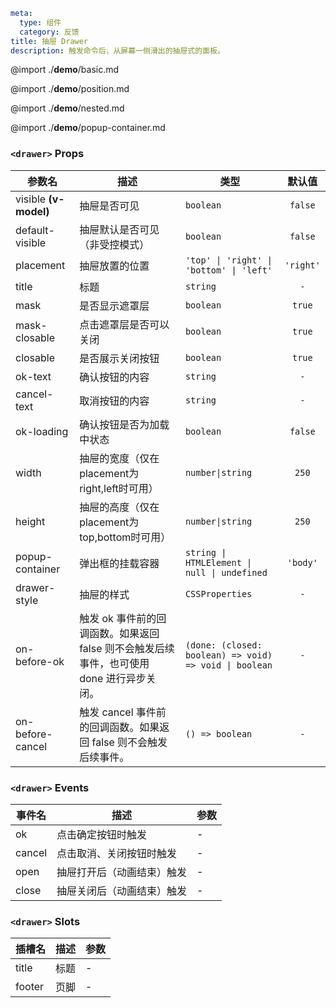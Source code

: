 ```yaml
meta:
  type: 组件
  category: 反馈
title: 抽屉 Drawer
description: 触发命令后，从屏幕一侧滑出的抽屉式的面板。
```

@import ./__demo__/basic.md

@import ./__demo__/position.md

@import ./__demo__/nested.md

@import ./__demo__/popup-container.md


### `<drawer>` Props

|参数名|描述|类型|默认值|
|---|---|---|:---:|
|visible **(v-model)**|抽屉是否可见|`boolean`|`false`|
|default-visible|抽屉默认是否可见（非受控模式）|`boolean`|`false`|
|placement|抽屉放置的位置|`'top' \| 'right' \| 'bottom' \| 'left'`|`'right'`|
|title|标题|`string`|`-`|
|mask|是否显示遮罩层|`boolean`|`true`|
|mask-closable|点击遮罩层是否可以关闭|`boolean`|`true`|
|closable|是否展示关闭按钮|`boolean`|`true`|
|ok-text|确认按钮的内容|`string`|`-`|
|cancel-text|取消按钮的内容|`string`|`-`|
|ok-loading|确认按钮是否为加载中状态|`boolean`|`false`|
|width|抽屉的宽度（仅在placement为right,left时可用）|`number\|string`|`250`|
|height|抽屉的高度（仅在placement为top,bottom时可用）|`number\|string`|`250`|
|popup-container|弹出框的挂载容器|`string \| HTMLElement \| null \| undefined`|`'body'`|
|drawer-style|抽屉的样式|`CSSProperties`|`-`|
|on-before-ok|触发 ok 事件前的回调函数。如果返回 false 则不会触发后续事件，也可使用 done 进行异步关闭。|`(done: (closed: boolean) => void) => void \| boolean`|`-`|
|on-before-cancel|触发 cancel 事件前的回调函数。如果返回 false 则不会触发后续事件。|`() => boolean`|`-`|
### `<drawer>` Events

|事件名|描述|参数|
|---|---|---|
|ok|点击确定按钮时触发|-|
|cancel|点击取消、关闭按钮时触发|-|
|open|抽屉打开后（动画结束）触发|-|
|close|抽屉关闭后（动画结束）触发|-|
### `<drawer>` Slots

|插槽名|描述|参数|
|---|:---:|---|
|title|标题|-|
|footer|页脚|-|


